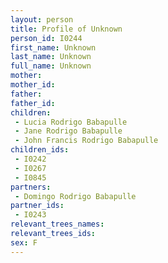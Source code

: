 ```yaml
---
layout: person
title: Profile of Unknown
person_id: I0244
first_name: Unknown
last_name: Unknown
full_name: Unknown
mother: 
mother_id: 
father: 
father_id: 
children:
 - Lucia Rodrigo Babapulle
 - Jane Rodrigo Babapulle
 - John Francis Rodrigo Babapulle
children_ids:
 - I0242
 - I0267
 - I0845
partners:
 - Domingo Rodrigo Babapulle
partner_ids:
 - I0243
relevant_trees_names:
relevant_trees_ids:
sex: F
---
```


